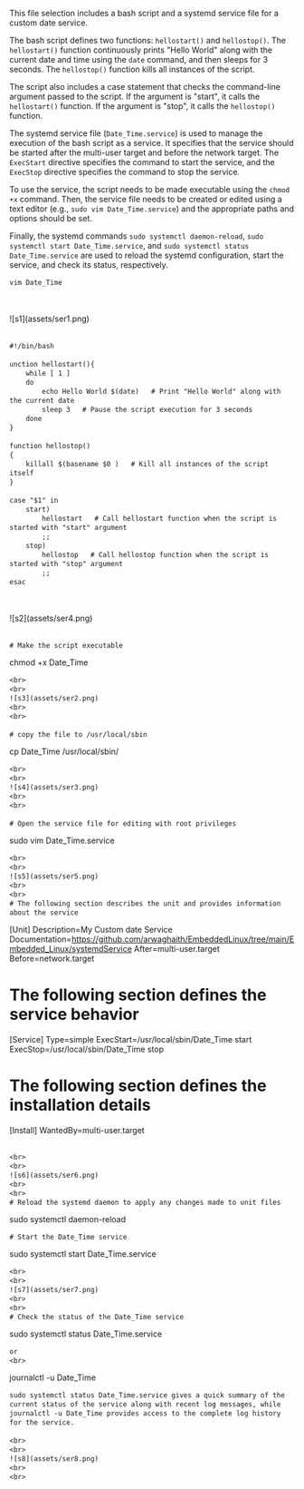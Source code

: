 This file selection includes a bash script and a systemd service file for a custom date service. 

The bash script defines two functions: `hellostart()` and `hellostop()`. The `hellostart()` function continuously prints "Hello World" along with the current date and time using the `date` command, and then sleeps for 3 seconds. The `hellostop()` function kills all instances of the script.

The script also includes a case statement that checks the command-line argument passed to the script. If the argument is "start", it calls the `hellostart()` function. If the argument is "stop", it calls the `hellostop()` function.

The systemd service file (`Date_Time.service`) is used to manage the execution of the bash script as a service. It specifies that the service should be started after the multi-user target and before the network target. The `ExecStart` directive specifies the command to start the service, and the `ExecStop` directive specifies the command to stop the service.

To use the service, the script needs to be made executable using the `chmod +x` command. Then, the service file needs to be created or edited using a text editor (e.g., `sudo vim Date_Time.service`) and the appropriate paths and options should be set.

Finally, the systemd commands `sudo systemctl daemon-reload`, `sudo systemctl start Date_Time.service`, and `sudo systemctl status Date_Time.service` are used to reload the systemd configuration, start the service, and check its status, respectively.
```
vim Date_Time
```
<br>
<br>
![s1](assets/ser1.png)
<br>
<br>

```
#!/bin/bash

unction hellostart(){
    while [ 1 ]
    do
        echo Hello World $(date)   # Print "Hello World" along with the current date
        sleep 3   # Pause the script execution for 3 seconds
    done
}

function hellostop()
{
    killall $(basename $0 )   # Kill all instances of the script itself
}

case "$1" in
    start)
        hellostart   # Call hellostart function when the script is started with "start" argument
        ;;
    stop)
        hellostop   # Call hellostop function when the script is started with "stop" argument
        ;;
esac

```  

<br>
<br>
![s2](assets/ser4.png)
<br>
<br>

```  
# Make the script executable
```
chmod +x Date_Time
```
<br>
<br>
![s3](assets/ser2.png)
<br>
<br>

# copy the file to /usr/local/sbin
```
cp Date_Time /usr/local/sbin/
```
<br>
<br>
![s4](assets/ser3.png)
<br>
<br>

# Open the service file for editing with root privileges
```
sudo vim Date_Time.service
```
<br>
<br>
![s5](assets/ser5.png)
<br>
<br>
# The following section describes the unit and provides information about the service
```
[Unit]
Description=My Custom date Service
Documentation=https://github.com/arwaghaith/EmbeddedLinux/tree/main/Embedded_Linux/systemdService
After=multi-user.target
Before=network.target

# The following section defines the service behavior
[Service]
Type=simple
ExecStart=/usr/local/sbin/Date_Time start
ExecStop=/usr/local/sbin/Date_Time stop

# The following section defines the installation details
[Install]
WantedBy=multi-user.target
```

<br>
<br>
![s6](assets/ser6.png)
<br>
<br>
# Reload the systemd daemon to apply any changes made to unit files
```
sudo systemctl daemon-reload
```
# Start the Date_Time service
```
sudo systemctl start Date_Time.service
```
<br>
<br>
![s7](assets/ser7.png)
<br>
<br>
# Check the status of the Date_Time service
```
sudo systemctl status Date_Time.service
```
or
<br>
```
journalctl -u Date_Time
```
sudo systemctl status Date_Time.service gives a quick summary of the current status of the service along with recent log messages, while journalctl -u Date_Time provides access to the complete log history for the service.

<br>
<br>
![s8](assets/ser8.png)
<br>
<br>
